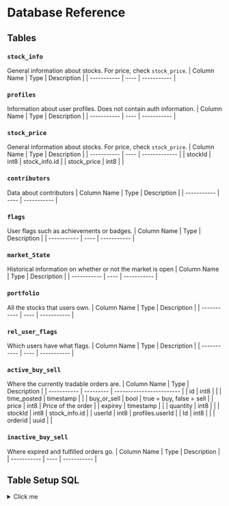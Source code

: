# Database Reference

## Tables

### `stock_info`
General information about stocks. For price, check `stock_price`.
| Column Name | Type | Description |
| ----------- | ---- | ----------- |

### `profiles`
Information about user profiles. Does not contain auth information.
| Column Name | Type | Description |
| ----------- | ---- | ----------- |

### `stock_price`
General information about stocks. For price, check `stock_price`.
| Column Name | Type | Description   |
| ----------- | ---- | ------------- |
| stockId     | int8 | stock_info.id |
| stock_price | int8 |               |

### `contributors`
Data about contributors
| Column Name | Type | Description |
| ----------- | ---- | ----------- |

### `flags`
User flags such as achievements or badges.
| Column Name | Type | Description |
| ----------- | ---- | ----------- |

### `market_State`
Historical information on whether or not the market is open
| Column Name | Type | Description |
| ----------- | ---- | ----------- |

### `portfolio`
All the stocks that users own.
| Column Name | Type | Description |
| ----------- | ---- | ----------- |

### `rel_user_flags`
Which users have what flags.
| Column Name | Type | Description |
| ----------- | ---- | ----------- |

### `active_buy_sell`
Where the currently tradable orders are.
| Column Name | Type      | Description              |
| ----------- | --------- | ------------------------ |
| id          | int8      |                          |
| time_posted | timestamp |                          |
| buy_or_sell | bool      | true = buy, false = sell |
| price       | int8      | Price of the order       |
| expirey     | timestamp |                          |
| quantity    | int8      |                          |
| stockId     | int8      | stock_info.id            |
| userId      | int8      | profiles.userId          |
| Id          | int8      |                          |
| orderid     | uuid      |                          |

### `inactive_buy_sell`
Where expired and fulfilled orders go.
| Column Name | Type | Description |
| ----------- | ---- | ----------- |

<!-- TODO: History tables -->

## Table Setup SQL
<details>
    <summary>Click me</summary>
    <!-- TODO -->
</details>